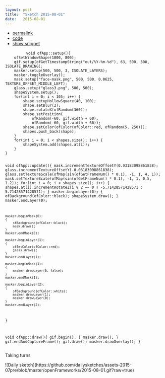 ```yaml
---
layout: post
title:  "Sketch 2015-08-01"
date:   2015-08-01
---
```

<div class="code">
    <ul>
		<li><a href="{% post_url 2015-08-01-sketch %}">permalink</a></li>
		<li><a href="https://github.com/dailysketches/sketches-2015-08/tree/master/2015-08-01">code</a></li>
		<li><a href="#" class="snippet-button">show snippet</a></li>
	</ul>
    <pre class="snippet">
        <code class="cpp">void ofApp::setup(){
    ofSetWindowShape(1000, 800);
    gif.setup(ofGetTimestampString(&quot;out/%Y-%m-%d&quot;), 63, 500, 500, ISOLATE_DRAWING);
    masker.setup(500, 500, 3, ISOLATE_LAYERS);
    masker.toggleOverlay();
    mask.setup(&quot;face-mask.png&quot;, 500, 500, 0.0625, TEXTURE_OFFSET_MIDDLE_LEFT);
    glass.setup(&quot;glass3.png&quot;, 500, 500);
    shapeSystem.setup();
    for(int i = 0; i &lt; 105; i++) {
        shape.setupHollowSquare(40, 100);
        shape.setBlur(2);
        shape.rotateX(ofRandom(360));
        shape.setPosition(
            ofRandom(-60, gif.width + 60),
            ofRandom(-60, gif.width + 60));
        shape.setColor(ofColor(ofColor::red, ofRandom(5, 250)));
        shapes.push_back(shape);
    }
    for(int i = 0; i &lt; shapes.size(); i++) {
        shapeSystem.add(shapes.at(i));
    }
}

void ofApp::update(){
    mask.incrementTextureOffsetY(0.03183098861838);
    glass.incrementTextureOffsetY(-0.03183098861838);
    glass.setTextureScale(ofMap(sin(ofGetFrameNum() * 0.1), -1, 1, 4, 1));
    mask.setTextureScale(ofMap(sin(ofGetFrameNum() * 0.1), -1, 1, 0.5, 1.2));
    for(int i = 0; i &lt; shapes.size(); i++) {
        shapes.at(i).incrementRotateZ(i % 2 == 0 ? -5.71428571428571 : 5.71428571428571);
    }
    masker.beginLayer(0);
    {
        ofBackground(ofColor::black);
        shapeSystem.draw();
    }
    masker.endLayer(0);
    
    masker.beginMask(0);
    {
        ofBackground(ofColor::black);
        mask.draw();
    }
    masker.endMask(0);
    
    masker.beginLayer(1);
    {
        ofSetColor(ofColor::red);
        glass.draw();
    }
    masker.endLayer(1);
    
    masker.beginMask(1);
    {
        masker.drawLayer(0, false);
    }
    masker.endMask(1);
    
    masker.beginLayer(2);
    {
        ofBackground(ofColor::white);
        masker.drawLayer(1);
        masker.drawLayer(0);
    }
    masker.endLayer(2);
}

void ofApp::draw(){
    gif.begin();
    {
        masker.draw();
    }
    gif.endAndCaptureFrame();
    gif.draw();
    masker.drawOverlay();
}</code>
    </pre>
</div>
<p class="description">Taking turns</p>
![Daily sketch](https://github.com/dailysketches/assets-2015-07pre/blob/master/openFrameworks/2015-08-01.gif?raw=true)
